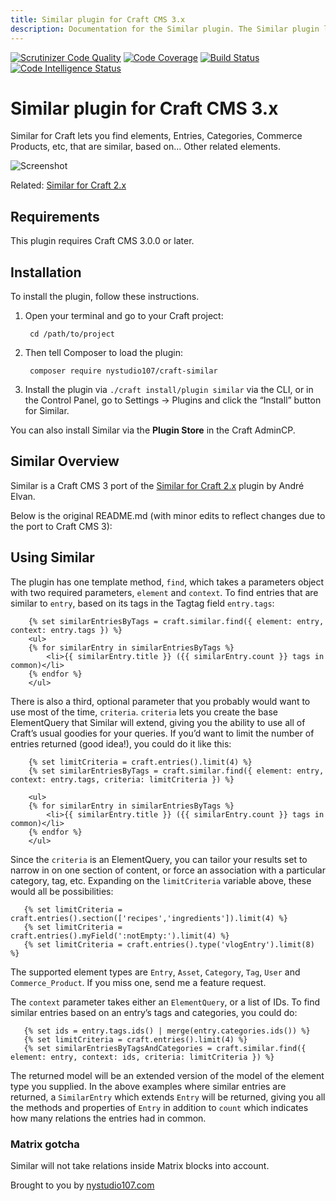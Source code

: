 ```yaml
---
title: Similar plugin for Craft CMS 3.x
description: Documentation for the Similar plugin. The Similar plugin lets you find elements, Entries, Categories, Commerce Products, etc, that are similar, based on... Other related elements.
---
```

[![Scrutinizer Code Quality](https://scrutinizer-ci.com/g/nystudio107/craft-similar/badges/quality-score.png?b=v1)](https://scrutinizer-ci.com/g/nystudio107/craft-similar/?branch=v1) [![Code Coverage](https://scrutinizer-ci.com/g/nystudio107/craft-similar/badges/coverage.png?b=v1)](https://scrutinizer-ci.com/g/nystudio107/craft-similar/?branch=v1) [![Build Status](https://scrutinizer-ci.com/g/nystudio107/craft-similar/badges/build.png?b=v1)](https://scrutinizer-ci.com/g/nystudio107/craft-similar/build-status/v1) [![Code Intelligence Status](https://scrutinizer-ci.com/g/nystudio107/craft-similar/badges/code-intelligence.svg?b=v1)](https://scrutinizer-ci.com/code-intelligence)

# Similar plugin for Craft CMS 3.x

Similar for Craft lets you find elements, Entries, Categories, Commerce Products, etc, that are similar, based on... Other related elements.

![Screenshot](./resources/img/plugin-logo.png)

Related: [Similar for Craft 2.x](https://github.com/aelvan/Similar-Craft)

## Requirements

This plugin requires Craft CMS 3.0.0 or later.

## Installation

To install the plugin, follow these instructions.

1. Open your terminal and go to your Craft project:

        cd /path/to/project

2. Then tell Composer to load the plugin:

        composer require nystudio107/craft-similar

3. Install the plugin via `./craft install/plugin similar` via the CLI, or in the Control Panel, go to Settings → Plugins and click the “Install” button for Similar.

You can also install Similar via the **Plugin Store** in the Craft AdminCP.

## Similar Overview

Similar is a Craft CMS 3 port of the [Similar for Craft 2.x](https://github.com/aelvan/Similar-Craft) plugin by André Elvan.

Below is the original README.md (with minor edits to reflect changes due to the port to Craft CMS 3):

## Using Similar

The plugin has one template method, `find`, which takes a parameters object with two required parameters, `element` and `context`. To find entries that are similar to `entry`, based on its tags in the Tagtag field `entry.tags`:

```twig
    {% set similarEntriesByTags = craft.similar.find({ element: entry, context: entry.tags }) %}
    <ul>
    {% for similarEntry in similarEntriesByTags %}
        <li>{{ similarEntry.title }} ({{ similarEntry.count }} tags in common)</li>
    {% endfor %}
    </ul>
```

There is also a third, optional parameter that you probably would want to use most of the time, `criteria`. `criteria` lets you create the base ElementQuery that Similar will extend, giving you the ability to use all of Craft’s usual goodies for your queries. If you’d want to limit the number of entries returned (good idea!), you could do it like this:

```twig
    {% set limitCriteria = craft.entries().limit(4) %}
    {% set similarEntriesByTags = craft.similar.find({ element: entry, context: entry.tags, criteria: limitCriteria }) %}
    
    <ul>
    {% for similarEntry in similarEntriesByTags %}
        <li>{{ similarEntry.title }} ({{ similarEntry.count }} tags in common)</li>
    {% endfor %}
    </ul>
```

Since the `criteria` is an ElementQuery, you can tailor your results set to narrow in on one section of content, or force an association with a particular category, tag, etc. Expanding on the `limitCriteria` variable above, these would all be possibilities:

```twig
   {% set limitCriteria = craft.entries().section(['recipes','ingredients']).limit(4) %}
   {% set limitCriteria = craft.entries().myField(':notEmpty:').limit(4) %}
   {% set limitCriteria = craft.entries().type('vlogEntry').limit(8) %}
```

The supported element types are `Entry`, `Asset`, `Category`, `Tag`, `User` and `Commerce_Product`. If you miss one, send me a feature request.

The `context` parameter takes either an `ElementQuery`, or a list of IDs. To find similar entries based on an entry’s tags and categories, you could do:

 ```twig
    {% set ids = entry.tags.ids() | merge(entry.categories.ids()) %}
    {% set limitCriteria = craft.entries().limit(4) %}
    {% set similarEntriesByTagsAndCategories = craft.similar.find({ element: entry, context: ids, criteria: limitCriteria }) %}
```

The returned model will be an extended version of the model of the element type you supplied. In the above examples where similar entries are returned, a `SimilarEntry` which extends `Entry` will be returned, giving you all the methods and properties of `Entry` in addition to `count` which indicates how many relations the entries had in common.

### Matrix gotcha

Similar will not take relations inside Matrix blocks into account. 

Brought to you by [nystudio107.com](https://nystudio107.com/)
